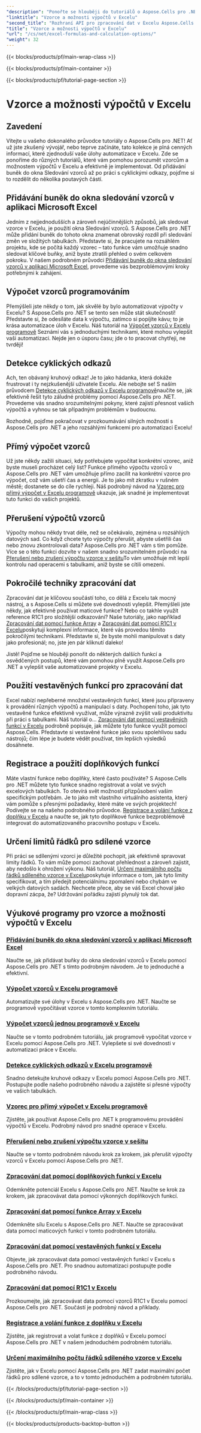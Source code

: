 ```yaml
---
"description": "Ponořte se hlouběji do tutoriálů o Aspose.Cells pro .NET, které pokrývají základní vzorce a výpočty v Excelu ve snadno srozumitelných krocích."
"linktitle": "Vzorce a možnosti výpočtů v Excelu"
"second_title": "Rozhraní API pro zpracování dat v Excelu Aspose.Cells v .NET"
"title": "Vzorce a možnosti výpočtů v Excelu"
"url": "/cs/net/excel-formulas-and-calculation-options/"
"weight": 32
---
```


{{< blocks/products/pf/main-wrap-class >}}

{{< blocks/products/pf/main-container >}}

{{< blocks/products/pf/tutorial-page-section >}}

# Vzorce a možnosti výpočtů v Excelu

## Zavedení

Vítejte u vašeho dokonalého průvodce tutoriály o Aspose.Cells pro .NET! Ať už jste zkušený vývojář, nebo teprve začínáte, tato kolekce je plná cenných informací, které zjednoduší vaše úlohy automatizace v Excelu. Zde se ponoříme do různých tutoriálů, které vám pomohou porozumět vzorcům a možnostem výpočtů v Excelu a efektivně je implementovat. Od přidávání buněk do okna Sledování vzorců až po práci s cyklickými odkazy, pojďme si to rozdělit do několika poutavých částí.

## Přidávání buněk do okna sledování vzorců v aplikaci Microsoft Excel  
Jedním z nejjednodušších a zároveň nejúčinnějších způsobů, jak sledovat vzorce v Excelu, je použití okna Sledování vzorců. S Aspose.Cells pro .NET může přidání buněk do tohoto okna znamenat obrovský rozdíl při sledování změn ve složitých tabulkách. Představte si, že pracujete na rozsáhlém projektu, kde se počítá každý vzorec – tato funkce vám umožňuje snadno sledovat klíčové buňky, aniž byste ztratili přehled o svém celkovém pokroku. V našem podrobném průvodci [Přidávání buněk do okna sledování vzorců v aplikaci Microsoft Excel](./adding-cells-to-microsoft-excel-formula-watch-window/), provedeme vás bezproblémovými kroky potřebnými k zahájení.

## Výpočet vzorců programováním  
Přemýšleli jste někdy o tom, jak skvělé by bylo automatizovat výpočty v Excelu? S Aspose.Cells pro .NET se tento sen může stát skutečností! Představte si, že odesíláte data k výpočtu, zatímco si popíjíte kávu; to je krása automatizace úloh v Excelu. Náš tutoriál na [Výpočet vzorců v Excelu programově](./calculating-formulas/) Seznámí vás s jednoduchými technikami, které mohou vylepšit vaši automatizaci. Nejde jen o úsporu času; jde o to pracovat chytřeji, ne tvrději!

## Detekce cyklických odkazů  
Ach, ten obávaný kruhový odkaz! Je to jako hádanka, která dokáže frustrovat i ty nejzkušenější uživatele Excelu. Ale nebojte se! S naším průvodcem [Detekce cyklických odkazů v Excelu programově](./detecting-circular-reference/)naučíte se, jak efektivně řešit tyto záludné problémy pomocí Aspose.Cells pro .NET. Provedeme vás snadno srozumitelnými pokyny, které zajistí přesnost vašich výpočtů a vyhnou se tak případným problémům v budoucnu.

Rozhodně, pojďme pokračovat v prozkoumávání silných možností s Aspose.Cells pro .NET a jeho rozsáhlými funkcemi pro automatizaci Excelu!

## Přímý výpočet vzorců  
Už jste někdy zažili situaci, kdy potřebujete vypočítat konkrétní vzorec, aniž byste museli procházet celý list? Funkce přímého výpočtu vzorců v Aspose.Cells pro .NET vám umožňuje přímo zacílit na konkrétní vzorce pro výpočet, což vám ušetří čas a energii. Je to jako mít zkratku v rušném městě; dostanete se do cíle rychleji. Náš podrobný návod na [Vzorec pro přímý výpočet v Excelu programově](./direct-calculation-formula/) ukazuje, jak snadné je implementovat tuto funkci do vašich projektů.

## Přerušení výpočtů vzorců  
Výpočty mohou někdy trvat déle, než se očekávalo, zejména u rozsáhlých datových sad. Co když chcete tyto výpočty přerušit, abyste ušetřili čas nebo znovu zkontrolovali data? Aspose.Cells pro .NET vám s tím pomůže. Více se o této funkci dozvíte v našem snadno srozumitelném průvodci na [Přerušení nebo zrušení výpočtu vzorce v sešitu](./interrupt-or-cancel-formula-calculation-of-workbook/)To vám umožňuje mít lepší kontrolu nad operacemi s tabulkami, aniž byste se cítili omezeni.

## Pokročilé techniky zpracování dat  
Zpracování dat je klíčovou součástí toho, co dělá z Excelu tak mocný nástroj, a s Aspose.Cells si můžete své dovednosti vylepšit. Přemýšleli jste někdy, jak efektivně používat maticové funkce? Nebo co takhle využít reference R1C1 pro složitější odkazování? Naše tutoriály, jako například [Zpracování dat pomocí funkce Array](./processing-data-using-array-function/) a [Zpracování dat pomocí R1C1 v Excelu](./processing-data-using-r1c1/)poskytují komplexní informace, které vás provedou těmito pokročilými technikami. Představte si, že byste mohli manipulovat s daty jako profesionál; no, jste jen pár kliknutí daleko!

Jistě! Pojďme se hlouběji ponořit do některých dalších funkcí a osvědčených postupů, které vám pomohou plně využít Aspose.Cells pro .NET a vylepšit vaše automatizované projekty v Excelu.

## Použití vestavěných funkcí pro zpracování dat  
Excel nabízí nepřeberné množství vestavěných funkcí, které jsou připraveny k provádění různých výpočtů a manipulací s daty. Pochopení toho, jak tyto vestavěné funkce efektivně využívat, může výrazně zvýšit vaši produktivitu při práci s tabulkami. Náš tutoriál o... [Zpracování dat pomocí vestavěných funkcí v Excelu](./processing-data-using-built-in-functions/) podrobně popisuje, jak můžete tyto funkce využít pomocí Aspose.Cells. Představte si vestavěné funkce jako svou spolehlivou sadu nástrojů; čím lépe je budete vědět používat, tím lepších výsledků dosáhnete.

## Registrace a použití doplňkových funkcí  
Máte vlastní funkce nebo doplňky, které často používáte? S Aspose.Cells pro .NET můžete tyto funkce snadno registrovat a volat ve svých excelových tabulkách. To otevírá svět možností přizpůsobení vašim specifickým potřebám. Je to jako mít vlastního virtuálního asistenta, který vám pomůže s přesnými požadavky, které máte ve svých projektech! Podívejte se na našeho podrobného průvodce. [Registrace a volání funkce z doplňku v Excelu](./registering-and-calling-function-from-add-in/) a naučte se, jak tyto doplňkové funkce bezproblémově integrovat do automatizovaného pracovního postupu v Excelu.

## Určení limitů řádků pro sdílené vzorce  
Při práci se sdílenými vzorci je důležité pochopit, jak efektivně spravovat limity řádků. To vám může pomoci zachovat přehlednost a zároveň zajistit, aby nedošlo k ohrožení výkonu. Náš tutoriál, [Určení maximálního počtu řádků sdíleného vzorce v Excelu](./specifying-maximum-rows-of-shared-formula/)poskytuje informace o tom, jak tyto limity specifikovat, a tím předejít potenciálnímu zpomalení nebo chybám ve velkých datových sadách. Nechcete přece, aby se váš Excel choval jako dopravní zácpa, že? Udržování pořádku zajistí plynulý tok dat.

## Výukové programy pro vzorce a možnosti výpočtů v Excelu
### [Přidávání buněk do okna sledování vzorců v aplikaci Microsoft Excel](./adding-cells-to-microsoft-excel-formula-watch-window/)
Naučte se, jak přidávat buňky do okna sledování vzorců v Excelu pomocí Aspose.Cells pro .NET s tímto podrobným návodem. Je to jednoduché a efektivní.
### [Výpočet vzorců v Excelu programově](./calculating-formulas/)
Automatizujte své úlohy v Excelu s Aspose.Cells pro .NET. Naučte se programově vypočítávat vzorce v tomto komplexním tutoriálu.
### [Výpočet vzorců jednou programově v Excelu](./calculating-formulas-once/)
Naučte se v tomto podrobném tutoriálu, jak programově vypočítat vzorce v Excelu pomocí Aspose.Cells pro .NET. Vylepšete si své dovednosti v automatizaci práce v Excelu.
### [Detekce cyklických odkazů v Excelu programově](./detecting-circular-reference/)
Snadno detekujte kruhové odkazy v Excelu pomocí Aspose.Cells pro .NET. Postupujte podle našeho podrobného návodu a zajistěte si přesné výpočty ve vašich tabulkách.
### [Vzorec pro přímý výpočet v Excelu programově](./direct-calculation-formula/)
Zjistěte, jak používat Aspose.Cells pro .NET k programovému provádění výpočtů v Excelu. Podrobný návod pro snadné operace v Excelu.
### [Přerušení nebo zrušení výpočtu vzorce v sešitu](./interrupt-or-cancel-formula-calculation-of-workbook/)
Naučte se v tomto podrobném návodu krok za krokem, jak přerušit výpočty vzorců v Excelu pomocí Aspose.Cells pro .NET.
### [Zpracování dat pomocí doplňkových funkcí v Excelu](./processing-data-using-add-in-function/)
Odemkněte potenciál Excelu s Aspose.Cells pro .NET. Naučte se krok za krokem, jak zpracovávat data pomocí výkonných doplňkových funkcí.
### [Zpracování dat pomocí funkce Array v Excelu](./processing-data-using-array-function/)
Odemkněte sílu Excelu s Aspose.Cells pro .NET. Naučte se zpracovávat data pomocí maticových funkcí v tomto podrobném tutoriálu.
### [Zpracování dat pomocí vestavěných funkcí v Excelu](./processing-data-using-built-in-functions/)
Objevte, jak zpracovávat data pomocí vestavěných funkcí v Excelu s Aspose.Cells pro .NET. Pro snadnou automatizaci postupujte podle podrobného návodu.
### [Zpracování dat pomocí R1C1 v Excelu](./processing-data-using-r1c1/)
Prozkoumejte, jak zpracovávat data pomocí vzorců R1C1 v Excelu pomocí Aspose.Cells pro .NET. Součástí je podrobný návod a příklady.
### [Registrace a volání funkce z doplňku v Excelu](./registering-and-calling-function-from-add-in/)
Zjistěte, jak registrovat a volat funkce z doplňků v Excelu pomocí Aspose.Cells pro .NET v našem jednoduchém podrobném tutoriálu.
### [Určení maximálního počtu řádků sdíleného vzorce v Excelu](./specifying-maximum-rows-of-shared-formula/)
Zjistěte, jak v Excelu pomocí Aspose.Cells pro .NET zadat maximální počet řádků pro sdílené vzorce, a to v tomto jednoduchém a podrobném tutoriálu.

{{< /blocks/products/pf/tutorial-page-section >}}

{{< /blocks/products/pf/main-container >}}

{{< /blocks/products/pf/main-wrap-class >}}

{{< blocks/products/products-backtop-button >}}
